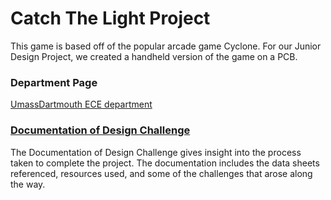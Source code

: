 # Catch The Light Project
This game is based off of the popular arcade game Cyclone. For our Junior Design Project, we created a handheld version of the game on a PCB.

### Department Page
[UmassDartmouth ECE department](https://www.umassd.edu/engineering/ece/)


### [Documentation of Design Challenge](https://github.com/apimentel1/CatchTheLight/blob/master/Documentation/Documentation_of_Design_Challenge.md)
The Documentation of Design Challenge gives insight into the process taken to complete the project. The documentation includes the data sheets referenced, resources used, and some of the challenges that arose along the way.


